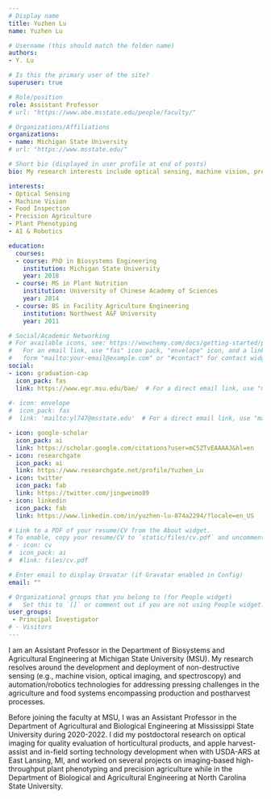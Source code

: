 ```yaml
---
# Display name
title: Yuzhen Lu
name: Yuzhen Lu

# Username (this should match the folder name)
authors:
- Y. Lu

# Is this the primary user of the site?
superuser: true

# Role/position
role: Assistant Professor
# url: "https://www.abe.msstate.edu/people/faculty/"

# Organizations/Affiliations
organizations:
- name: Michigan State University
# url: "https://www.msstate.edu/"

# Short bio (displayed in user profile at end of posts)
bio: My research interests include optical sensing, machine vision, precision agriculture, food assessment and data analytics.

interests:
- Optical Sensing
- Machine Vision
- Food Inspection
- Precision Agriculture
- Plant Phenotyping
- AI & Robotics

education:
  courses:
  - course: PhD in Biosystems Engineering
    institution: Michigan State University
    year: 2018
  - course: MS in Plant Nutrition
    institution: University of Chinese Academy of Sciences
    year: 2014
  - course: BS in Facility Agriculture Engineering
    institution: Northwest A&F University
    year: 2011

# Social/Academic Networking
# For available icons, see: https://wowchemy.com/docs/getting-started/page-builder/ and https://jpswalsh.github.io/academicons/
#   For an email link, use "fas" icon pack, "envelope" icon, and a link in the
#   form "mailto:your-email@example.com" or "#contact" for contact widget.
social:
- icon: graduation-cap
  icon_pack: fas
  link: https://www.egr.msu.edu/bae/  # For a direct email link, use "mailto:yl747@msstate.edu".
  
#- icon: envelope
#  icon_pack: fas
#  link: 'mailto:yl747@msstate.edu'  # For a direct email link, use "mailto:yl747@msstate.edu".

- icon: google-scholar
  icon_pack: ai
  link: https://scholar.google.com/citations?user=mC5ZTvEAAAAJ&hl=en 
- icon: researchgate
  icon_pack: ai
  link: https://www.researchgate.net/profile/Yuzhen_Lu
- icon: twitter
  icon_pack: fab
  link: https://twitter.com/jingweimo89
- icon: linkedin
  icon_pack: fab
  link: https://www.linkedin.com/in/yuzhen-lu-874a2294/?locale=en_US

# Link to a PDF of your resume/CV from the About widget.
# To enable, copy your resume/CV to `static/files/cv.pdf` and uncomment the lines below.
# - icon: cv
#  icon_pack: ai
#  #link: files/cv.pdf

# Enter email to display Gravatar (if Gravatar enabled in Config)
email: ""

# Organizational groups that you belong to (for People widget)
#   Set this to `[]` or comment out if you are not using People widget.
user_groups:
 - Principal Investigator
# - Visitors
---
```


I am an Assistant Professor in the Department of Biosystems and Agricultural Engineering at Michigan State University (MSU). My research resolves around the development and deployment of non-destructive sensing (e.g., machine vision, optical imaging, and spectroscopy) and automation/robotics technologies for addressing pressing challenges in the agriculture and food systems encompassing production and postharvest processes.

Before joining the faculty at MSU, I was an Assistant Professor in the Department of Agricultural and Biological Engineering at Mississippi State University during 2020-2022. I did my postdoctoral research on optical imaging for quality evaluation of horticultural products, and apple harvest-assist and in-field sorting technology development when with USDA-ARS at East Lansing, MI, and worked on several projects on imaging-based high-throughput plant phenotyping and precision agriculture while in the Department of Biological and Agricultural Engineering at North Carolina State University. 
